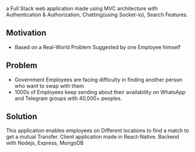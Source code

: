 a Full Stack web application made using MVC architecture with Authentication & Authorization, Chatting(using Socket-io), Search Features.

## Motivation
- Based on a Real-World Problem Suggested by one Employee himself

## Problem
- Government Employees are facing difficulty in finding another person who want to swap with them
- 1000s of Employees keep sending about their availability on WhatsApp and Telegram groups with 40,000+ peoples.

## Solution
This application enables employees on Different locations to find a match to get a mutual Transfer. 
Client application made in React-Native. Backend with Nodejs, Express, MongoDB
